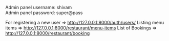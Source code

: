 Admin panel username: shivam<br />
Admin panel password: super@pass<br />

For registering a new user  => http://127.0.0.1:8000/auth/users/
Listing menu items => http://127.0.0.1:8000/restaurant/menu-items
List of Bookings => http://127.0.0.1:8000/restaurant/booking
